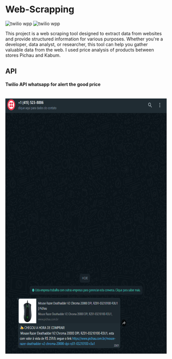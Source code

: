 # Web-Scrapping

<img src="https://github.com/CodesdaLu/Web-Scrapping/assets/111820291/2d34aa07-d48c-4197-ab82-112933559f0c" alt="twilio wpp" width="150" height="50">
<img src="https://github.com/CodesdaLu/Web-Scrapping/assets/111820291/e2bb54c2-ff02-46b9-be0c-8966889913fe" alt="twilio wpp" width="50" height="50">
</br>

This project is a web scraping tool designed to extract data from websites and provide structured information for various purposes. Whether you're a developer, data analyst, or researcher, this tool can help you gather valuable data from the web.
 I used price analysis of products between stores Pichau and Kabum.


 ## API 

#### Twilio API whatsapp for alert the good price
</br>
<img src="https://github.com/CodesdaLu/Web-Scrapping/blob/main/alert_twilio.png" alt="alert wpp" width="550" height="800">





